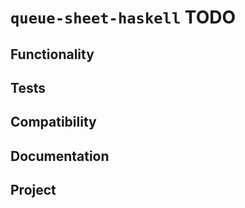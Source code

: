 # `queue-sheet-haskell` TODO

## Functionality

## Tests

## Compatibility

## Documentation

## Project
